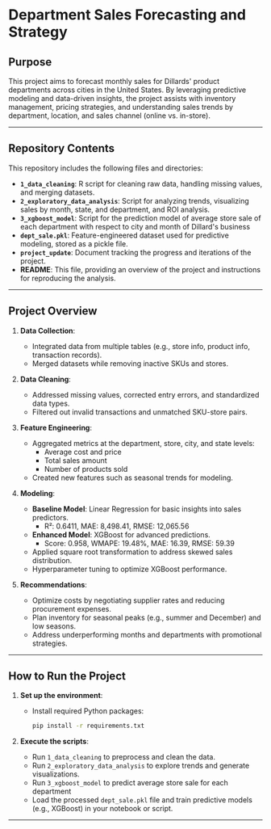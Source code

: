 # Department Sales Forecasting and Strategy

## Purpose
This project aims to forecast monthly sales for Dillards' product departments across cities in the United States. By leveraging predictive modeling and data-driven insights, the project assists with inventory management, pricing strategies, and understanding sales trends by department, location, and sales channel (online vs. in-store).

---

## Repository Contents
This repository includes the following files and directories:

- **`1_data_cleaning`**: R script for cleaning raw data, handling missing values, and merging datasets.
- **`2_exploratory_data_analysis`**: Script for analyzing trends, visualizing sales by month, state, and department, and ROI analysis.
- **`3_xgboost_model`**: Script for the prediction model of average store sale of each department with respect to city and month of Dillard's business
- **`dept_sale.pkl`**: Feature-engineered dataset used for predictive modeling, stored as a pickle file.
- **`project_update`**: Document tracking the progress and iterations of the project.
- **README**: This file, providing an overview of the project and instructions for reproducing the analysis.

---

## Project Overview
1. **Data Collection**:
   - Integrated data from multiple tables (e.g., store info, product info, transaction records).
   - Merged datasets while removing inactive SKUs and stores.

2. **Data Cleaning**:
   - Addressed missing values, corrected entry errors, and standardized data types.
   - Filtered out invalid transactions and unmatched SKU-store pairs.

3. **Feature Engineering**:
   - Aggregated metrics at the department, store, city, and state levels:
     - Average cost and price
     - Total sales amount
     - Number of products sold
   - Created new features such as seasonal trends for modeling.

4. **Modeling**:
   - **Baseline Model**: Linear Regression for basic insights into sales predictors.
     - R²: 0.6411, MAE: 8,498.41, RMSE: 12,065.56
   - **Enhanced Model**: XGBoost for advanced predictions.
     - Score: 0.958, WMAPE: 19.48%, MAE: 16.39, RMSE: 59.39
   - Applied square root transformation to address skewed sales distribution.
   - Hyperparameter tuning to optimize XGBoost performance.

5. **Recommendations**:
   - Optimize costs by negotiating supplier rates and reducing procurement expenses.
   - Plan inventory for seasonal peaks (e.g., summer and December) and low seasons.
   - Address underperforming months and departments with promotional strategies.

---

## How to Run the Project
1. **Set up the environment**:
   - Install required Python packages:
     ```bash
     pip install -r requirements.txt
     ```

2. **Execute the scripts**:
   - Run `1_data_cleaning` to preprocess and clean the data.
   - Run `2_exploratory_data_analysis` to explore trends and generate visualizations.
   - Run `3_xgboost_model` to predict average store sale for each department
   - Load the processed `dept_sale.pkl` file and train predictive models (e.g., XGBoost) in your notebook or script.
---
 

